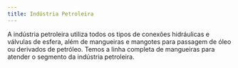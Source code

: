 ```yaml
---
title: Indústria Petroleira
---
```


A indústria petroleira utiliza todos os tipos de conexões hidráulicas e válvulas de esfera, além de mangueiras e mangotes para passagem de óleo ou derivados de petróleo. Temos a linha completa de mangueiras para atender o segmento da indústria petroleira.
